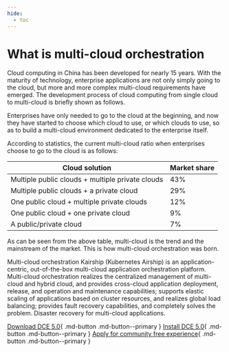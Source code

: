 ```yaml
---
hide:
  - toc
---
```


# What is multi-cloud orchestration

Cloud computing in China has been developed for nearly 15 years. With the maturity of technology, enterprise applications are not only simply going to the cloud, but more and more complex multi-cloud requirements have emerged. The development process of cloud computing from single cloud to multi-cloud is briefly shown as follows.

<!--screenshot-->

Enterprises have only needed to go to the cloud at the beginning, and now they have started to choose which cloud to use, or which clouds to use, so as to build a multi-cloud environment dedicated to the enterprise itself.

According to statistics, the current multi-cloud ratio when enterprises choose to go to the cloud is as follows:

| Cloud solution | Market share |
| ----------------------- | -------- |
| Multiple public clouds + multiple private clouds | 43% |
| Multiple public clouds + a private cloud | 29% |
| One public cloud + multiple private clouds | 12% |
| One public cloud + one private cloud | 9% |
| A public/private cloud | 7% |

As can be seen from the above table, multi-cloud is the trend and the mainstream of the market. This is how multi-cloud orchestration was born.

Multi-cloud orchestration Kairship (Kubernetes Airship) is an application-centric, out-of-the-box multi-cloud application orchestration platform.
Multi-cloud orchestration realizes the centralized management of multi-cloud and hybrid cloud, and provides cross-cloud application deployment, release, and operation and maintenance capabilities; supports elastic scaling of applications based on cluster resources, and realizes global load balancing; provides fault recovery capabilities, and completely solves the problem. Disaster recovery for multi-cloud applications.

[Download DCE 5.0](../../download/dce5.md){ .md-button .md-button--primary }
[Install DCE 5.0](../../install/intro.md){ .md-button .md-button--primary }
[Apply for community free experience](../../dce/license0.md){ .md-button .md-button--primary }
